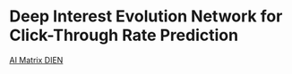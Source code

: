 
# Deep Interest Evolution Network for Click-Through Rate Prediction

[AI Matrix DIEN](https://github.com/alibaba/ai-matrix/tree/master/macro_benchmark/DIEN)
